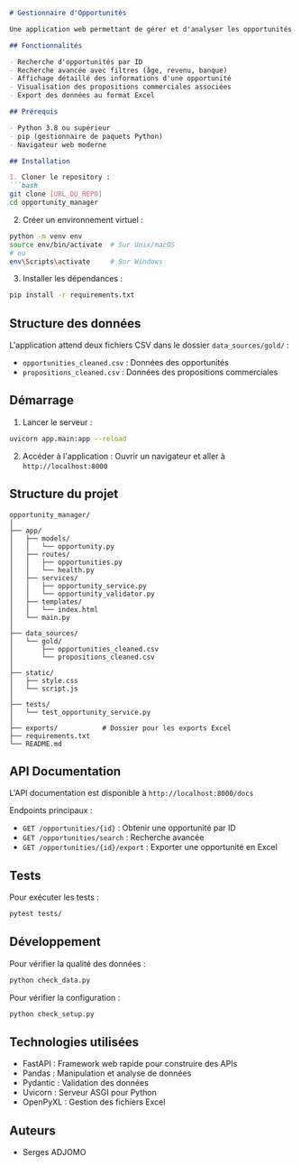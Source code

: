 ```markdown
# Gestionnaire d'Opportunités

Une application web permettant de gérer et d'analyser les opportunités commerciales pour les prêts immobiliers.

## Fonctionnalités

- Recherche d'opportunités par ID
- Recherche avancée avec filtres (âge, revenu, banque)
- Affichage détaillé des informations d'une opportunité
- Visualisation des propositions commerciales associées
- Export des données au format Excel

## Prérequis

- Python 3.8 ou supérieur
- pip (gestionnaire de paquets Python)
- Navigateur web moderne

## Installation

1. Cloner le repository :
```bash
git clone [URL_DU_REPO]
cd opportunity_manager
```

2. Créer un environnement virtuel :
```bash
python -m venv env
source env/bin/activate  # Sur Unix/macOS
# ou
env\Scripts\activate     # Sur Windows
```

3. Installer les dépendances :
```bash
pip install -r requirements.txt
```

## Structure des données

L'application attend deux fichiers CSV dans le dossier `data_sources/gold/` :
- `opportunities_cleaned.csv` : Données des opportunités
- `propositions_cleaned.csv` : Données des propositions commerciales

## Démarrage

1. Lancer le serveur :
```bash
uvicorn app.main:app --reload
```

2. Accéder à l'application :
Ouvrir un navigateur et aller à `http://localhost:8000`

## Structure du projet

```
opportunity_manager/
│
├── app/
│   ├── models/
│   │   └── opportunity.py
│   ├── routes/
│   │   ├── opportunities.py
│   │   └── health.py
│   ├── services/
│   │   ├── opportunity_service.py
│   │   └── opportunity_validator.py
│   ├── templates/
│   │   └── index.html
│   └── main.py
│
├── data_sources/
│   └── gold/
│       ├── opportunities_cleaned.csv
│       └── propositions_cleaned.csv
│
├── static/
│   ├── style.css
│   └── script.js
│
├── tests/
│   └── test_opportunity_service.py
│
├── exports/           # Dossier pour les exports Excel
├── requirements.txt
└── README.md
```

## API Documentation

L'API documentation est disponible à `http://localhost:8000/docs`

Endpoints principaux :
- `GET /opportunities/{id}` : Obtenir une opportunité par ID
- `GET /opportunities/search` : Recherche avancée
- `GET /opportunities/{id}/export` : Exporter une opportunité en Excel

## Tests

Pour exécuter les tests :
```bash
pytest tests/
```

## Développement

Pour vérifier la qualité des données :
```bash
python check_data.py
```

Pour vérifier la configuration :
```bash
python check_setup.py
```

## Technologies utilisées

- FastAPI : Framework web rapide pour construire des APIs
- Pandas : Manipulation et analyse de données
- Pydantic : Validation des données
- Uvicorn : Serveur ASGI pour Python
- OpenPyXL : Gestion des fichiers Excel

## Auteurs

- Serges ADJOMO

```

